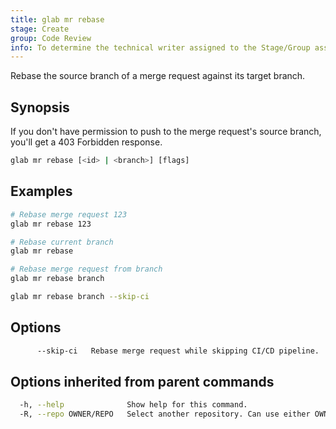 ```yaml
---
title: glab mr rebase
stage: Create
group: Code Review
info: To determine the technical writer assigned to the Stage/Group associated with this page, see https://about.gitlab.com/handbook/product/ux/technical-writing/#assignments
---
```


<!--
This documentation is auto generated by a script.
Please do not edit this file directly. Run `make gen-docs` instead.
-->

Rebase the source branch of a merge request against its target branch.

## Synopsis

If you don't have permission to push to the merge request's source branch, you'll get a 403 Forbidden response.

```bash twoslash title="Terminal"
glab mr rebase [<id> | <branch>] [flags]
```

## Examples

```bash twoslash title="Terminal"
# Rebase merge request 123
glab mr rebase 123

# Rebase current branch
glab mr rebase

# Rebase merge request from branch
glab mr rebase branch

glab mr rebase branch --skip-ci
```

## Options

```bash twoslash title="Terminal"
      --skip-ci   Rebase merge request while skipping CI/CD pipeline.
```

## Options inherited from parent commands

```bash twoslash title="Terminal"
  -h, --help              Show help for this command.
  -R, --repo OWNER/REPO   Select another repository. Can use either OWNER/REPO or `GROUP/NAMESPACE/REPO` format. Also accepts full URL or Git URL.
```
